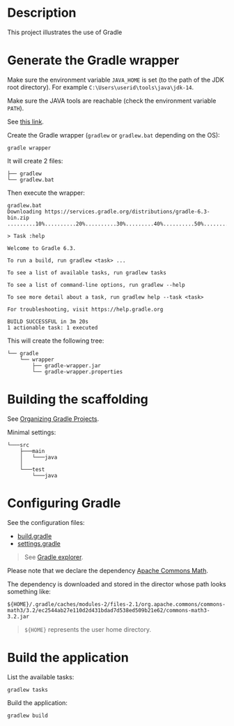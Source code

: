 # Description

This project illustrates the use of Gradle

# Generate the Gradle wrapper

Make sure the environment variable `JAVA_HOME` is set (to the path of the JDK root directory).
For example `C:\Users\userid\tools\java\jdk-14`.

Make sure the JAVA tools are reachable (check the environment variable `PATH`).

See [this link](https://docs.gradle.org/current/userguide/gradle_wrapper.html).

Create the Gradle wrapper (`gradlew` or `gradlew.bat` depending on the OS):

    gradle wrapper

It will create 2 files:

    ├── gradlew
    └── gradlew.bat

Then execute the wrapper:

    gradlew.bat
    Downloading https://services.gradle.org/distributions/gradle-6.3-bin.zip
    .........10%..........20%..........30%.........40%..........50%..........60%.........70%..........80%..........90%..........100%
    
    > Task :help
    
    Welcome to Gradle 6.3.
    
    To run a build, run gradlew <task> ...
    
    To see a list of available tasks, run gradlew tasks
    
    To see a list of command-line options, run gradlew --help
    
    To see more detail about a task, run gradlew help --task <task>
    
    For troubleshooting, visit https://help.gradle.org
    
    BUILD SUCCESSFUL in 3m 20s
    1 actionable task: 1 executed

This will create the following tree:

    └── gradle
        └── wrapper
            ├── gradle-wrapper.jar
            └── gradle-wrapper.properties

# Building the scaffolding

See [Organizing Gradle Projects](https://docs.gradle.org/current/userguide/organizing_gradle_projects.html).

Minimal settings:

    └───src
        ├───main
        │   └───java
        │
        └───test
            └───java

# Configuring Gradle

See the configuration files:

* [build.gradle](build.gradle)
* [settings.gradle](settings.gradle)

> See [Gradle explorer](https://github.com/denis-beurive/gradle-explorer).

Please note that we declare the dependency [Apache Commons Math](https://mvnrepository.com/artifact/org.apache.commons/commons-math3/3.2).

The dependency is downloaded and stored in the director whose path looks something like:

    ${HOME}/.gradle/caches/modules-2/files-2.1/org.apache.commons/commons-math3/3.2/ec2544ab27e110d2d431bdad7d538ed509b21e62/commons-math3-3.2.jar

> `${HOME}` represents the user home directory.

# Build the application

List the available tasks:

    gradlew tasks
    
Build the application:

    gradlew build
